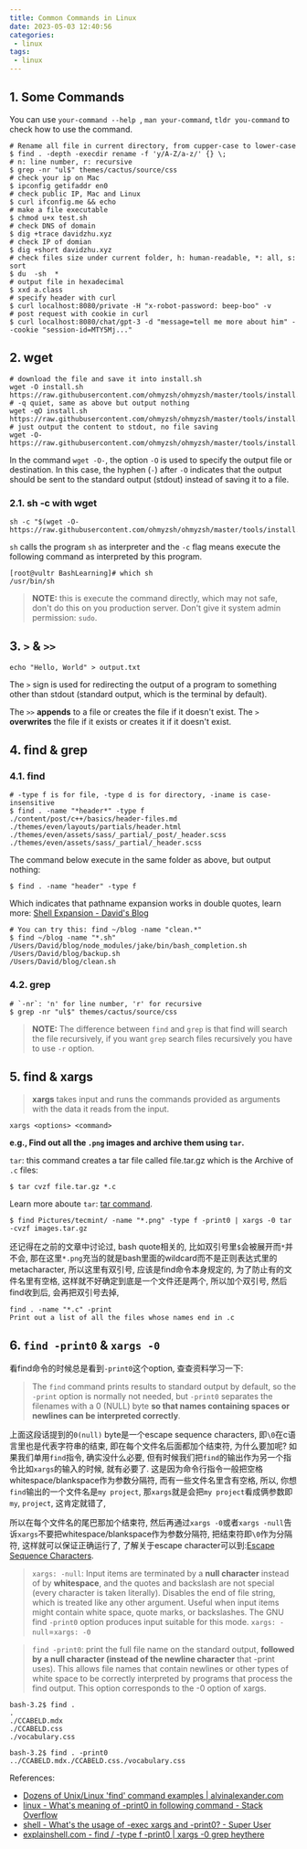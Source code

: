 ```yaml
---
title: Common Commands in Linux
date: 2023-05-03 12:40:56
categories:
 - linux
tags:
 - linux
---
```


## 1. Some Commands

You can use `your-command --help `, `man your-command`, `tldr you-command` to check how to use the command. 

```shell
# Rename all file in current directory, from cupper-case to lower-case
$ find . -depth -execdir rename -f 'y/A-Z/a-z/' {} \;
# n: line number, r: recursive
$ grep -nr "ul$" themes/cactus/source/css
# check your ip on Mac
$ ipconfig getifaddr en0 
# check public IP, Mac and Linux
$ curl ifconfig.me && echo
# make a file executable
$ chmod u+x test.sh
# check DNS of domain
$ dig +trace davidzhu.xyz
# check IP of domian
$ dig +short davidzhu.xyz
# check files size under current folder, h: human-readable, *: all, s: sort
$ du  -sh  *
# output file in hexadecimal
$ xxd a.class
# specify header with curl
$ curl localhost:8080/private -H "x-robot-password: beep-boo" -v
# post request with cookie in curl
$ curl localhost:8080/chat/gpt-3 -d "message=tell me more about him" --cookie "session-id=MTY5Mj..."
```

## 2. wget

```shell
# download the file and save it into install.sh
wget -O install.sh https://raw.githubusercontent.com/ohmyzsh/ohmyzsh/master/tools/install.sh
# -q quiet, same as above but output nothing
wget -qO install.sh https://raw.githubusercontent.com/ohmyzsh/ohmyzsh/master/tools/install.sh
# just output the content to stdout, no file saving
wget -O- https://raw.githubusercontent.com/ohmyzsh/ohmyzsh/master/tools/install.sh
```

In the command `wget -O-`, the option `-O` is used to specify the output file or destination. In this case, the hyphen (`-`) after `-O` indicates that the output should be sent to the standard output (stdout) instead of saving it to a file.

### 2.1. sh -c with wget

```shell
sh -c "$(wget -O- https://raw.githubusercontent.com/ohmyzsh/ohmyzsh/master/tools/install.sh)"
```

`sh` calls the program `sh` as interpreter and the `-c` flag means execute the following command as interpreted by this program. 

```shell
[root@vultr BashLearning]# which sh
/usr/bin/sh
```

> **NOTE:** this is execute the command directly, which may not safe, don't do this on you production server. Don't give it system admin permission: `sudo`. 

## 3. `>` & `>>`

```shell
echo "Hello, World" > output.txt
```

The `>` sign is used for redirecting the output of a program to something other than stdout (standard output, which is the terminal by default).

The `>>` **appends** to a file or creates the file if it doesn't exist.
The `>` **overwrites** the file if it exists or creates it if it doesn't exist.

## 4. find & grep

### 4.1. find

```shell
# -type f is for file, -type d is for directory, -iname is case-insensitive
$ find . -name "*header*" -type f
./content/post/c++/basics/header-files.md
./themes/even/layouts/partials/header.html
./themes/even/assets/sass/_partial/_post/_header.scss
./themes/even/assets/sass/_partial/_header.scss
```

The command below execute in the same folder as above, but output nothing:

```shell
$ find . -name "header" -type f 
```

Which indicates that pathname expansion works in double quotes, learn more: [Shell Expansion - David's Blog](https://davidzhu.xyz/post/linux/003-shell-expansion/)

```shell
# You can try this: find ~/blog -name "clean.*"
$ find ~/blog -name "*.sh"  
/Users/David/blog/node_modules/jake/bin/bash_completion.sh
/Users/David/blog/backup.sh
/Users/David/blog/clean.sh
```

### 4.2. grep

```shell
# `-nr`: 'n' for line number, 'r' for recursive
$ grep -nr "ul$" themes/cactus/source/css
```

> **NOTE:** The difference between `find` and `grep` is that find will search the file recursively, if you want `grep` search files recursively you have to use `-r` option.

## 5. find & xargs

> **xargs** takes input and runs the commands provided as arguments with the data it reads from the input. 

```shell
xargs <options> <command>
```

**e.g., Find out all the `.png` images and archive them using `tar`.**

`tar`: this command creates a tar file called file.tar.gz which is the Archive of `.c` files:

```shell
$ tar cvzf file.tar.gz *.c
```

Learn more aboute `tar`: [tar command](https://www.geeksforgeeks.org/tar-command-linux-examples/). 

```shell
$ find Pictures/tecmint/ -name "*.png" -type f -print0 | xargs -0 tar -cvzf images.tar.gz
```

还记得在之前的文章中讨论过, bash quote相关的, 比如双引号里`$`会被展开而`*`并不会, 那在这里`*.png`充当的就是bash里面的wildcard而不是正则表达式里的metacharacter, 所以这里有双引号, 应该是find命令本身规定的, 为了防止有的文件名里有空格, 这样就不好确定到底是一个文件还是两个, 所以加个双引号, 然后find收到后, 会再把双引号去掉, 

```
find . -name "*.c" -print
Print out a list of all the files whose names end in .c
```

## 6. `find -print0` & `xargs -0`

看find命令的时候总是看到`-print0`这个option, 查查资料学习一下: 

> The `find` command prints results to standard output by default, so the `-print` option is normally not needed, but `-print0` separates the filenames with a 0 (NULL) byte **so that names containing spaces or newlines can be interpreted correctly**.

上面这段话提到的`0(null)` byte是一个escape sequence characters, 即`\0`在c语言里也是代表字符串的结束, 即在每个文件名后面都加个结束符, 为什么要加呢? 如果我们单用`find`指令, 确实没什么必要, 但有时候我们把`find`的输出作为另一个指令比如`xargs`的输入的时候, 就有必要了. 这是因为命令行指令一般把空格whitespace/blankspace作为参数分隔符, 而有一些文件名里含有空格, 所以, 你想`find`输出的一个文件名是`my project`, 那`xargs`就是会把`my project`看成俩参数即`my`, `project`, 这肯定就错了, 

所以在每个文件名的尾巴那加个结束符, 然后再通过`xargs -0`或者`xargs -null`告诉`xargs`不要把whitespace/blankspace作为参数分隔符, 把结束符即`\0`作为分隔符, 这样就可以保证正确运行了, 了解关于escape character可以到:[Escape Sequence Characters](https://davidzhu.xyz/2023/05/22/Linux/Escape-Characters/). 

> `xargs: -null`: Input items are terminated by a **null character** instead  of  by  **whitespace**,  and  the  quotes  and backslash  are not special (every character is taken literally).  Disables the end of file string, which is treated like any other argument.  Useful when input  items  might  contain  white  space, quote marks, or backslashes.  The GNU find `-print0` option produces input suitable for this mode.  `xargs: -null`=`xargs: -0`

> `find -print0`: print  the  full file name on the standard output, **followed by a null character (instead of the newline character** that -print uses).  This allows file names that contain newlines  or  other types  of  white space to be correctly interpreted by programs that process the find output. This option corresponds to the -0 option of xargs.

```shell
bash-3.2$ find .
.
./CCABELD.mdx
./CCABELD.css
./vocabulary.css

bash-3.2$ find . -print0
../CCABELD.mdx./CCABELD.css./vocabulary.css
```

References:

- [Dozens of Unix/Linux 'find' command examples | alvinalexander.com](https://alvinalexander.com/unix/edu/examples/find.shtml)
- [linux - What's meaning of -print0 in following command - Stack Overflow](https://stackoverflow.com/questions/56221518/whats-meaning-of-print0-in-following-command)
- [shell - What's the usage of -exec xargs and -print0? - Super User](https://superuser.com/questions/118639/whats-the-usage-of-exec-xargs-and-print0)
- [explainshell.com - find / -type f -print0 | xargs -0 grep heythere](https://explainshell.com/explain?cmd=find+/+-type+f+-print0+%7C+xargs+-0+grep+heythere)
